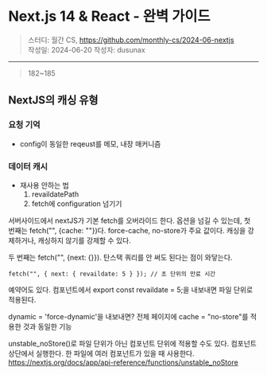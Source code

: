# Next.js 14 & React - 완벽 가이드

> 스터디: 월간 CS, https://github.com/monthly-cs/2024-06-nextjs  
> 작성일: 2024-06-20
> 작성자: dusunax

---

> 182~185

## NextJS의 캐싱 유형

### 요청 기억

- config이 동일한 reqeust를 메모, 내장 매커니즘

### 데이터 캐시

- 재사용 안하는 법
  1. revaildatePath
  2. fetch에 configuration 넘기기

서버사이드에서 nextJS가 기본 fetch를 오버라이드 한다. 옵션을 넘길 수 있는데, 첫 번째는 fetch("", {cache: ""})다. force-cache, no-store가 주요 값이다. 캐싱을 강제하거나, 캐싱하지 않기를 강제할 수 있다.

두 번째는 fetch("", {next: {}}). 탄스택 쿼리를 안 써도 된다는 점이 와닿는다.

```tsx
fetch("", { next: { revaildate: 5 } }); // 초 단위의 만료 시간
```

예약어도 있다. 컴포넌트에서 export const revaildate = 5;을 내보내면 파일 단위로 적용된다.

dynamic = 'force-dynamic'을 내보내면? 전체 페이지에 cache = "no-store"를 적용한 것과 동일한 기능

unstable_noStore()로 파일 단위가 아닌 컴포넌트 단위에 적용할 수도 있다. 컴포넌트 상단에서 실행한다. 한 파일에 여러 컴포넌트가 있을 때 사용한다.
https://nextjs.org/docs/app/api-reference/functions/unstable_noStore
